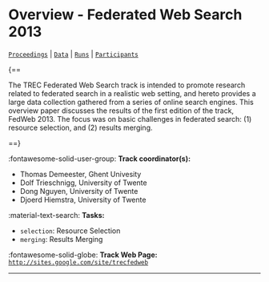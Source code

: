 # Overview - Federated Web Search 2013

[`Proceedings`](./proceedings.md) | [`Data`](./data.md) | [`Runs`](./runs.md) | [`Participants`](./participants.md)

{==

The TREC Federated Web Search track is intended to promote research related to federated search in a realistic web setting, and hereto provides a large data collection gathered from a series of online search engines. This overview paper discusses the results of the first edition of the track, FedWeb 2013. The focus was on basic challenges in federated search: (1) resource selection, and (2) results merging.

==}

:fontawesome-solid-user-group: **Track coordinator(s):**

- Thomas Demeester, Ghent Univesity 
- Dolf Trieschnigg, University of Twente 
- Dong Nguyen, University of Twente 
- Djoerd Hiemstra, University of Twente 

:material-text-search: **Tasks:**

- `selection`: Resource Selection 
- `merging`: Results Merging 

:fontawesome-solid-globe: **Track Web Page:** [`http://sites.google.com/site/trecfedweb`](http://sites.google.com/site/trecfedweb) 

---

